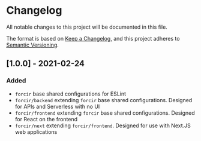 # Changelog

All notable changes to this project will be documented in this file.

The format is based on [Keep a Changelog](https://keepachangelog.com/en/1.0.0/),
and this project adheres to [Semantic Versioning](https://semver.org/spec/v2.0.0.html).

## [1.0.0] - 2021-02-24

### Added

- `forcir` base shared configurations for ESLint
- `forcir/backend` extending `forcir` base shared configurations. Designed for APIs and Serverless with no UI
- `forcir/frontend` extending `forcir` base shared configurations. Designed for React on the frontend
- `forcir/next` extending `forcir/frontend`. Designed for use with Next.JS web applications
